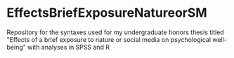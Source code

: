 # EffectsBriefExposureNatureorSM
Repository for the syntaxes used for my undergraduate honors thesis titled "Effects of a brief exposure to nature or social media on psychological well-being" with analyses in SPSS and R
